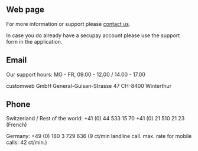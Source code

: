 ## Web page
 
For more information or support please <a href="https://en.secupay.com/about-secupay/support?_ga=2.171642464.1523640132.1674037856-1834608674.1611572458" target="_blank">contact us</a>. 

In case you do already have a secupay account please use the support form in the application.
 
## Email

Our support hours:
MO - FR, 09.00 - 12.00 / 14.00 - 17.00

customweb GmbH
General-Guisan-Strasse 47
CH-8400 Winterthur

 
## Phone
 
Switzerland / Rest of the world:
+41 (0) 44 533 15 70
+41 (0) 21 510 21 23 (French)

Germany:
+49 (0) 180 3 729 636
(9 ct/min landline call. max. rate for mobile calls: 42 ct/min.)
